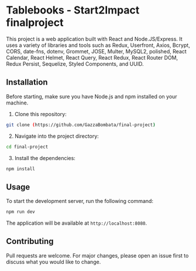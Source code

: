 # Tablebooks - Start2Impact finalproject

This project is a web application built with React and Node.JS/Express. It uses a variety of libraries and tools such as Redux, Userfront, Axios, Bcrypt, CORS, date-fns, dotenv, Grommet, JOSE, Multer, MySQL2, polished, React Calendar, React Helmet, React Query, React Redux, React Router DOM, Redux Persist, Sequelize, Styled Components, and UUID.

## Installation

Before starting, make sure you have Node.js and npm installed on your machine.

1. Clone this repository:
```bash
git clone (https://github.com/GazzaBombata/final-project)
```

2. Navigate into the project directory:
```bash
cd final-project
```

3. Install the dependencies:
```bash
npm install
```

## Usage

To start the development server, run the following command:

```bash
npm run dev
```

The application will be available at `http://localhost:8080`.


## Contributing

Pull requests are welcome. For major changes, please open an issue first to discuss what you would like to change.
